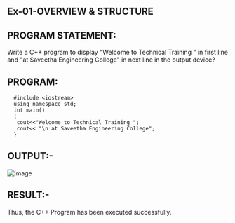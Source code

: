 
## Ex-01-OVERVIEW & STRUCTURE 


## PROGRAM STATEMENT: 
 Write a C++ program to display "Welcome to Technical Training " in first line and "at Saveetha 
Engineering College" in next line in the output device? 
## PROGRAM: 
```
  #include <iostream> 
  using namespace std; 
  int main() 
  { 
   cout<<"Welcome to Technical Training "; 
   cout<< "\n at Saveetha Engineering College"; 
  }
  ```
## OUTPUT:-
![image](https://github.com/ManiKandan228/19CS401/assets/119160414/e7fea01a-1744-4dcb-8d58-238e4adb1c21)

## RESULT:-
   Thus, the C++ Program has been executed successfully.
